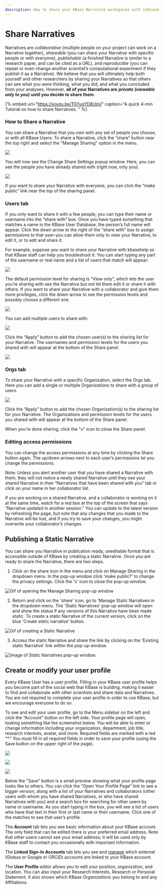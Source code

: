```yaml
---
description: How to share your KBase Narrative workspaces with individuals and Orgs.
---
```


# Share Narratives

Narratives are _collaborative_ \(multiple people on your project can work on a Narrative together\), _shareable_ \(you can share your Narrative with specific people or with everyone\), _publishable_ \(a finished Narrative is similar to a research paper, and can be cited as a URL\), and _reproducible_ \(you can repeat or even change another scientist’s computational experiment if they publish it as a Narrative\). We believe that you will ultimately help both yourself and other researchers by sharing your Narratives so that others can see what you were thinking, what you did, and what you concluded from your analyses. However, **all of your Narratives are** _**private \(viewable only to you\)**_ **until you decide to share them.**

{% embed url="https://youtu.be/T07ugYD8UpU" caption="A quick 4-min Tutorial on how to share Narratives. " %}

### How to Share a Narrative

You can share a Narrative that you own with any set of people you choose, or with all KBase Users. To share a Narrative, click the “share” button near the top right and select the "Manage Sharing" option in the menu. 

![](../../.gitbook/assets/sharenarrative.gif)

You will now see the Change Share Settings popup window. Here, you can see the people you have already shared with \(right now, only you\).

![](../../.gitbook/assets/changesharesettings_first.png)

If you want to share your Narrative with everyone, you can click the “make public” link near the top of the sharing panel. 

### Users tab

If you only want to share it with a few people, you can type their name or username into the “share with” box. Once you have typed something that matches a name in the KBase User Database, the person’s full name will appear. Click the down arrow to the right of the “share with” box to assign permissions to that user–you can allow them only to view your Narrative, to edit it, or to edit and share it.

For example, suppose you want to share your Narrative with kbasehelp so that KBase staff can help you troubleshoot it. You can start typing any part of the username or real name and a list of users that match will appear:

![](../../.gitbook/assets/screen-shot-2017-06-27-at-11.23.17-am.png)

The default permission level for sharing is “View only”, which lets the user you’re sharing with see the Narrative but not let them edit it or share it with others. If you want to share your Narrative with a collaborator and give them more privileges, click the down-arrow to see the permission levels and possibly choose a different one.

![](../../.gitbook/assets/changenarrativesharesettings.gif)

You can add multiple users to share with:

![](../../.gitbook/assets/screen-shot-2017-06-27-at-11.26.46-am.png)

Click the “Apply” button to add the chosen user\(s\) to the sharing list for your Narrative. The usernames and permission levels for the users you shared with will appear at the bottom of the Share panel.

![](../../.gitbook/assets/screen-shot-2017-06-27-at-11.26.54-am.png)

### Orgs tab

To share your Narrative with a specific Organization, select the Orgs tab. Here you can add a single or multiple Organizations to share with a group of users. 

![](../../.gitbook/assets/changesharesettingsorgs.gif)

Click the “Apply” button to add the chosen Organization\(s\) to the sharing list for your Narrative. The Organizations and permission levels for the users you shared with will appear at the bottom of the Share panel.

When you’re done sharing, click the "x" icon to close the Share panel.

### Editing access permissions

You can change the access permissions at any time by clicking the Share button again. The up/down arrows next to each user’s permissions let you change the permissions.

Note: Unless you alert another user that you have shared a Narrative with them, they will not notice a newly shared Narrative until they see your shared Narrative in their “Narratives that have been shared with you” tab or click on your name in her collaborator list.

If you are working on a shared Narrative, and a collaborator is working on it at the same time, watch for a red box at the top of the screen that says “Narrative updated in another session.” You can update to the latest version by refreshing the page, but note that any changes that you made to the Narrative will be lost, and if you try to save your changes, you might overwrite your collaborator’s changes.

## Publishing a Static Narrative

You can share you Narrative in publication ready, uneditable format that is accessible outside of KBase by creating a static Narrative. Once you are ready to share the Narrative, there are two steps.

 1. Click on the share icon in the menu and click on Manage Sharing in the dropdown menu. In the pop-up window click 'make public?' to change the privacy settings. Click the 'x' icon to close the pop-up window. 

![Gif of opening the Manage Sharing pop-up window](../../.gitbook/assets/narrativesharing_makepubllic.gif)

2. Return and click on the 'share' icon, go to 'Manage Static Narratives in the   dropdown menu. The 'Static Narratives' pop-up window will open and show the status if any versions of this Narrative have been made static. To create a static Narrative of the current version, click on the blue 'Create static narrative' button. 

![Gif of creating a Static Narrative](../../.gitbook/assets/narrativessharing_makestatic.gif)

3. Access the static Narrative and share the link by clicking on the 'Existing static Narrative' link within the pop-up window. 

![Image of Static Narratives pop-up window.](../../.gitbook/assets/staticnarrativestatus.png)

## Create or modify your user profile

Every KBase User has a user profile. Filling in your KBase user profile helps you become part of the social web that KBase is building, making it easier to find and collaborate with other scientists and share data and Narratives. You are not required to complete your user profile in order to use KBase, but we encourage everyone to do so.

To see and edit your user profile, go to the Menu sidebar on the left and click the “Account” button on the left side. Your profile page will open, looking something like the screenshot below. You will be able to enter or change information including your organization, department, job title, research interests, avatar, and more. Required fields are marked with a red "\*." You must fill in all required fields in order to save your profile \(using the Save button on the upper right of the page\).

![](../../.gitbook/assets/accountselect.gif)

![](../../.gitbook/assets/screen-shot-2017-12-05-at-3.35.55-pm.png)

![](../../.gitbook/assets/screen-shot-2017-12-05-at-3.50.59-pm.png)

Below the "Save" button is a small preview showing what your profile page looks like to others. You can click the “Open Your Profile Page” link to see a bigger version, along with a list of your Narratives and collaborators \(other users with whom you have shared Narratives, or who have shared Narratives with you\) and a search box for searching for other users by name or username. As you start typing in the box, you will see a list of users who have that text in their first or last name or their username. Click one of the matches to see that user’s profile.

The **Account** tab lets you see basic information about your KBase account. The only field that can be edited there is your preferred email address. Note that other users cannot see your email address; it will be used only by KBase staff to contact you occasionally with important information.

The **Linked Sign-In Accounts** tab lets you see and [manage](../sign-up/linking-orcid.md) which external \(Globus or Google or ORCiD\) accounts are linked to your KBase account.

The **User Profile** editor allows you to edit your position, organization, and location. You can also input your Research Interests, Research or Personal Statement. It also shows which KBase _Organizations_ you belong to and any Affiliations. 

